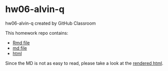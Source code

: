 # hw06-alvin-q
hw06-alvin-q created by GitHub Classroom

This homework repo contains:

- [Rmd file](hw06.Rmd)
- [md file](hw06.md)
- [html](hw06.html)

Since the MD is not as easy to read, please take a look at the [rendered html](http://htmlpreview.github.io/?https://github.com/STAT545-UBC-students/hw06-alvin-q/blob/master/hw06.html). 
